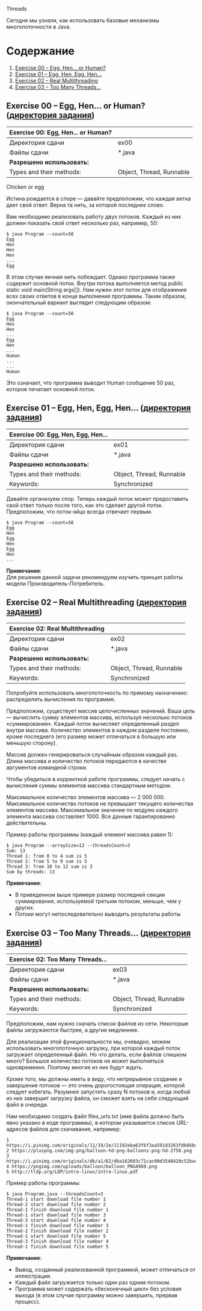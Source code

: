 Threads

Сегодня мы узнали, как использовать базовые механизмы многопоточности в Java.

# Содержание

1. [Exercise 00 – Egg, Hen... or Human?](https://github.com/Aramil326/Java_bootcamp/blob/master/Java_Bootcamp._Day4/README.md#exercise-00--egg-hen-or-human-%D0%B4%D0%B8%D1%80%D0%B5%D0%BA%D1%82%D0%BE%D1%80%D0%B8%D1%8F-%D0%B7%D0%B0%D0%B4%D0%B0%D0%BD%D0%B8%D1%8F)
2. [Exercise 01 – Egg, Hen, Egg, Hen...](https://github.com/Aramil326/Java_bootcamp/blob/master/Java_Bootcamp._Day4/README.md#exercise-01--egg-hen-egg-hen-%D0%B4%D0%B8%D1%80%D0%B5%D0%BA%D1%82%D0%BE%D1%80%D0%B8%D1%8F-%D0%B7%D0%B0%D0%B4%D0%B0%D0%BD%D0%B8%D1%8F)
3. [Exercise 02 – Real Multithreading](https://github.com/Aramil326/Java_bootcamp/blob/master/Java_Bootcamp._Day4/README.md#exercise-02--real-multithreading-%D0%B4%D0%B8%D1%80%D0%B5%D0%BA%D1%82%D0%BE%D1%80%D0%B8%D1%8F-%D0%B7%D0%B0%D0%B4%D0%B0%D0%BD%D0%B8%D1%8F)
4. [Exercise 03 – Too Many Threads...](https://github.com/Aramil326/Java_bootcamp/blob/master/Java_Bootcamp._Day4/README.md#exercise-03--too-many-threads-%D0%B4%D0%B8%D1%80%D0%B5%D0%BA%D1%82%D0%BE%D1%80%D0%B8%D1%8F-%D0%B7%D0%B0%D0%B4%D0%B0%D0%BD%D0%B8%D1%8F)

## Exercise 00 – Egg, Hen... or Human? ([директория задания](src/ex00))

| Exercise 00: Egg, Hen... or Human? |                           |
|------------------------------------|---------------------------|
| Директория сдачи                   | 	ex00                     |
| Файлы сдачи                 <br/>  | 	*.java                   |
| **Разрешено использовать:**        |                           |
| Types and their methods:           | 	Object, Thread, Runnable |

Chicken or egg

Истина рождается в споре — давайте предположим, что каждая ветка дает свой ответ. Верна та нить, за которой последнее
слово.

Вам необходимо реализовать работу двух потоков. Каждый из них должен показать свой ответ несколько раз, например, 50:

```
$ java Program --count=50
Egg
Hen
Hen
Hen
...
Egg
```

В этом случае яичная нить побеждает. Однако программа также содержит основной поток. Внутри потока выполняется метод
public static void main(String args[]). Нам нужен этот поток для отображения всех своих ответов в конце выполнения
программы. Таким образом, окончательный вариант выглядит следующим образом:

```
$ java Program --count=50
Egg
Hen
Hen
...
Egg
Hen
...
Human
...
...
Human
```

Это означает, что программа выводит Human сообщение 50 раз, которое печатает основной поток.

## Exercise 01 – Egg, Hen, Egg, Hen... ([директория задания](src/ex01))

| Exercise 00: Egg, Hen, Egg, Hen... |                          |
|------------------------------------|--------------------------|
| Директория сдачи                   | 	ex01                    |
| Файлы сдачи                        | *.java                   |
| **Разрешено использовать:**        |                          |
| Types and their methods:           | Object, Thread, Runnable |
| Keywords:                          | 	Synchronized            |

Давайте организуем спор. Теперь каждый поток может предоставить свой ответ только после того, как это сделает другой
поток. Предположим, что поток-яйцо всегда отвечает первым.

```
$ java Program --count=50
Egg
Hen
Egg
Hen
Egg
Hen
...
```

**Примечание**:<br>
Для решения данной задачи рекомендуем изучить принцип работы модели Производитель-Потребитель.

## Exercise 02 – Real Multithreading ([директория задания](src/ex02))

| Exercise 02: Real Multithreading |                          |
|----------------------------------|--------------------------|
| Директория сдачи                 | 	ex02                    |
| Файлы сдачи                      | *.java                   |
| **Разрешено использовать:**      |                          |
| Types and their methods:         | Object, Thread, Runnable |
| Keywords:                        | Synchronized             |

Попробуйте использовать многопоточность по прямому назначению: распределить вычисления по программе.

Предположим, существует массив целочисленных значений. Ваша цель — вычислить сумму элементов массива, используя
несколько потоков «суммирования». Каждый поток вычисляет определенный раздел внутри массива. Количество элементов в
каждом разделе постоянно, кроме последнего (его размер может отличаться в большую или меньшую сторону).

Массив должен генерироваться случайным образом каждый раз. Длина массива и количество потоков передаются в качестве
аргументов командной строки.

Чтобы убедиться в корректной работе программы, следует начать с вычисления суммы элементов массива стандартным методом.

Максимальное количество элементов массива — 2 000 000. Максимальное количество потоков не превышает текущего количества
элементов массива. Максимальное значение по модулю каждого элемента массива составляет 1000. Все данные гарантированно
действительны.

Пример работы программы (каждый элемент массива равен 1):

```
$ java Program --arraySize=13 --threadsCount=3
Sum: 13
Thread 1: from 0 to 4 sum is 5
Thread 2: from 5 to 9 sum is 5
Thread 3: from 10 to 12 sum is 3
Sum by threads: 13
```

**Примечание**:

- В приведенном выше примере размер последней секции суммирования, используемой третьим потоком, меньше, чем у других.
- Потоки могут непоследовательно выводить результаты работы

## Exercise 03 – Too Many Threads... ([директория задания](src/ex03))

| Exercise 02: Too Many Threads... |                           |
|----------------------------------|---------------------------|
| Директория сдачи	                | ex03                      |
| Файлы сдачи	                     | *.java                    |
| **Разрешено использовать:**      |                           |
| Types and their methods:         | 	Object, Thread, Runnable |
| Keywords:                        | 	Synchronized             |

Предположим, нам нужно скачать список файлов из сети. Некоторые файлы загружаются быстрее, а другие медленнее.

Для реализации этой функциональности мы, очевидно, можем использовать многопоточную загрузку, при которой каждый поток
загружает определенный файл. Но что делать, если файлов слишком много? Большое количество потоков не может выполняться
одновременно. Поэтому многие из них будут ждать.

Кроме того, мы должны иметь в виду, что непрерывное создание и завершение потоков — это очень дорогостоящая операция,
которой следует избегать. Разумнее запустить сразу N потоков и, когда любой из них завершит загрузку файла, он сможет
взять на себя следующий файл в очереди.

Нам необходимо создать файл files_urls.txt (имя файла должно быть явно указано в коде программы), в котором указывается
список URL-адресов файлов для скачивания, например:

```
1 https://i.pinimg.com/originals/11/19/2e/11192eba63f6f3aa591d3263fdb66bd5.jpg
2 https://pluspng.com/img-png/balloon-hd-png-balloons-png-hd-2750.png
3 https://i.pinimg.com/originals/db/a1/62/dba162603c71cac00d3548420c52bac6.png
4 https://pngimg.com/uploads/balloon/balloon_PNG4969.png
5 http://tldp.org/LDP/intro-linux/intro-linux.pdf
```

Пример работы программы:

```
$ java Program.java --threadsCount=3
Thread-1 start download file number 1
Thread-2 start download file number 2
Thread-1 finish download file number 1
Thread-1 start download file number 3
Thread-3 start download file number 4
Thread-1 finish download file number 3
Thread-2 finish download file number 2
Thread-1 start download file number 5
Thread-3 finish download file number 4
Thread-1 finish download file number 5
```

**Примечание**:

- Вывод, созданный реализованной программой, может отличаться от иллюстрации.
- Каждый файл загружается только один раз одним потоком.
- Программа может содержать «бесконечный цикл» без условия выхода (в этом случае программу можно завершить, прервав
  процесс).
